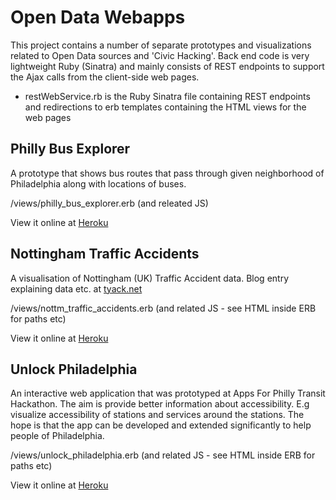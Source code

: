 Open Data Webapps
============

This project contains a number of separate prototypes and visualizations related to Open Data sources and 'Civic Hacking'.  Back end code is very lightweight Ruby (Sinatra) and mainly consists of REST endpoints to support the Ajax calls from the client-side web pages.

* restWebService.rb is the Ruby Sinatra file containing REST endpoints and redirections to erb templates containing the HTML views for the web pages

Philly Bus Explorer
---------------

A prototype that shows bus routes that pass through given neighborhood of Philadelphia along with locations of buses.

/views/philly_bus_explorer.erb (and releated JS)

View it online at [Heroku](http://tyack.herokuapp.com/phillybusexplorer)

Nottingham Traffic Accidents
------------------------

A visualisation of Nottingham (UK) Traffic Accident data.  Blog entry explaining data etc. at [tyack.net](http://tyack.net/wp/2013/09/16/mapping-open-traffic-accident-data/)

/views/nottm_traffic_accidents.erb (and related JS - see HTML inside ERB for paths etc)

View it online at [Heroku](http://tyack.herokuapp.com/nottinghamtrafficaccidents)

Unlock Philadelphia
----------------

An interactive web application that was prototyped at Apps For Philly Transit Hackathon.  The aim is provide better information about accessibility. E.g visualize accessibility of stations and services around the stations. The hope is that the app can be developed and extended significantly to help people of Philadelphia.

/views/unlock_philadelphia.erb (and related JS - see HTML inside ERB for paths etc)

View it online at [Heroku](http://tyack.herokuapp.com/unlockphiladelphia)
